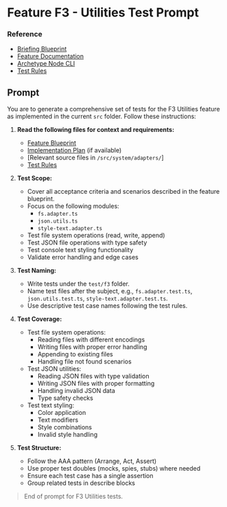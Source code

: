 # Feature F3 - Utilities Test Prompt

### Reference

- [Briefing Blueprint](/docs/briefing.blueprint.md)
- [Feature Documentation](/docs/f3-utilities.blueprint.md)
- [Archetype Node CLI](/containers/c0-node-cli/docs/node-cli.archetype.md)
- [Test Rules](/containers/c0-node-cli/.ai/rules/test.rules.md)

## Prompt

You are to generate a comprehensive set of tests for the F3 Utilities feature as implemented in the current `src` folder. Follow these instructions:

1. **Read the following files for context and requirements:**
   - [Feature Blueprint](/docs/f3-utilities.blueprint.md)
   - [Implementation Plan](/containers/c0-node-cli/docs/f3/f3-utilities.plan.md) (if available)
   - [Relevant source files in `/src/system/adapters/`]
   - [Test Rules](/containers/c0-node-cli/.ai/rules/test.rules.md)

2. **Test Scope:**
   - Cover all acceptance criteria and scenarios described in the feature blueprint.
   - Focus on the following modules:
     - `fs.adapter.ts`
     - `json.utils.ts`
     - `style-text.adapter.ts`
   - Test file system operations (read, write, append)
   - Test JSON file operations with type safety
   - Test console text styling functionality
   - Validate error handling and edge cases

3. **Test Naming:**
   - Write tests under the `test/f3` folder.
   - Name test files after the subject, e.g., `fs.adapter.test.ts`, `json.utils.test.ts`, `style-text.adapter.test.ts`.
   - Use descriptive test case names following the test rules.

5. **Test Coverage:**
   - Test file system operations:
     - Reading files with different encodings
     - Writing files with proper error handling
     - Appending to existing files
     - Handling file not found scenarios
   - Test JSON utilities:
     - Reading JSON files with type validation
     - Writing JSON files with proper formatting
     - Handling invalid JSON data
     - Type safety checks
   - Test text styling:
     - Color application
     - Text modifiers
     - Style combinations
     - Invalid style handling

6. **Test Structure:**
   - Follow the AAA pattern (Arrange, Act, Assert)
   - Use proper test doubles (mocks, spies, stubs) where needed
   - Ensure each test case has a single assertion
   - Group related tests in describe blocks

> End of prompt for F3 Utilities tests. 